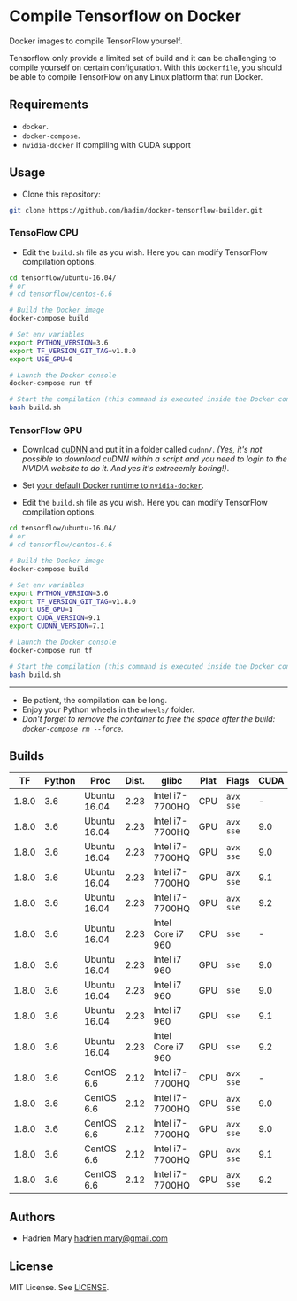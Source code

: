 # Compile Tensorflow on Docker

Docker images to compile TensorFlow yourself.

Tensorflow only provide a limited set of build and it can be challenging to compile yourself on certain configuration. With this `Dockerfile`, you should be able to compile TensorFlow on any Linux platform that run Docker.

## Requirements

- `docker`.
- `docker-compose`.
- `nvidia-docker` if compiling with CUDA support

## Usage

- Clone this repository:

```bash
git clone https://github.com/hadim/docker-tensorflow-builder.git
```

### TensoFlow CPU

- Edit the `build.sh` file as you wish. Here you can modify TensorFlow compilation options.

```bash
cd tensorflow/ubuntu-16.04/
# or
# cd tensorflow/centos-6.6

# Build the Docker image
docker-compose build

# Set env variables
export PYTHON_VERSION=3.6
export TF_VERSION_GIT_TAG=v1.8.0
export USE_GPU=0

# Launch the Docker console
docker-compose run tf

# Start the compilation (this command is executed inside the Docker container)
bash build.sh
```

### TensorFlow GPU

- Download [cuDNN](https://developer.nvidia.com/cudnn) and put it in a folder called `cudnn/`. *(Yes, it's not possible to download cuDNN within a script and you need to login to the NVIDIA website to do it. And yes it's extreeemly boring!)*.

- Set [your default Docker runtime to `nvidia-docker`](https://github.com/NVIDIA/nvidia-docker).

- Edit the `build.sh` file as you wish. Here you can modify TensorFlow compilation options.

```bash
cd tensorflow/ubuntu-16.04/
# or
# cd tensorflow/centos-6.6

# Build the Docker image
docker-compose build

# Set env variables
export PYTHON_VERSION=3.6
export TF_VERSION_GIT_TAG=v1.8.0
export USE_GPU=1
export CUDA_VERSION=9.1
export CUDNN_VERSION=7.1

# Launch the Docker console
docker-compose run tf

# Start the compilation (this command is executed inside the Docker container)
bash build.sh
```

---

- Be patient, the compilation can be long.
- Enjoy your Python wheels in the `wheels/` folder.
- *Don't forget to remove the container to free the space after the build: `docker-compose rm --force`.*

## Builds

| TF | Python | Proc | Dist. | glibc | Plat | Flags | CUDA | cuDNN | Link |
| --- | --- | --- | --- | --- | --- | --- | --- | --- | --- |
| 1.8.0 | 3.6 | Ubuntu 16.04 | 2.23 | Intel i7-7700HQ | CPU | `avx sse` | - | - | [Link](https://storage.googleapis.com/tensorflow-builds/boromir/cpu/tensorflow-1.8.0-cp36-cp36m-linux_x86_64.whl) |
| 1.8.0 | 3.6 | Ubuntu 16.04 | 2.23 | Intel i7-7700HQ | GPU | `avx sse` | 9.0 | 7 | [Link](https://storage.googleapis.com/tensorflow-builds/boromir/gpu-cuda-9.0-cudnn-7/tensorflow-1.8.0-cp36-cp36m-linux_x86_64.whl) |
| 1.8.0 | 3.6 | Ubuntu 16.04 | 2.23 | Intel i7-7700HQ | GPU | `avx sse` | 9.0 | 7.1 | [Link](https://storage.googleapis.com/tensorflow-builds/boromir/gpu-cuda-9.0-cudnn-7.1/tensorflow-1.8.0-cp36-cp36m-linux_x86_64.whl) |
| 1.8.0 | 3.6 | Ubuntu 16.04 | 2.23 | Intel i7-7700HQ | GPU | `avx sse` | 9.1 | 7.1 | [Link](https://storage.googleapis.com/tensorflow-builds/boromir/gpu-cuda-9.1-cudnn-7.1/tensorflow-1.8.0-cp36-cp36m-linux_x86_64.whl) |
| 1.8.0 | 3.6 | Ubuntu 16.04 | 2.23 | Intel i7-7700HQ | GPU | `avx sse` | 9.2 | 7.1 | [Link](https://storage.googleapis.com/tensorflow-builds/boromir/gpu-cuda-9.2-cudnn-7.1/tensorflow-1.8.0-cp36-cp36m-linux_x86_64.whl) |
| 1.8.0 | 3.6 | Ubuntu 16.04 | 2.23 | Intel Core i7 960 | CPU | `sse` | - | - | [Link](https://storage.googleapis.com/tensorflow-builds/nazgul/cpu/tensorflow-1.8.0-cp36-cp36m-linux_x86_64.whl) |
| 1.8.0 | 3.6 | Ubuntu 16.04 | 2.23 | Intel i7 960 | GPU | `sse` | 9.0 | 7 | - |
| 1.8.0 | 3.6 | Ubuntu 16.04 | 2.23 | Intel i7 960 | GPU | `sse` | 9.0 | 7.1 | - |
| 1.8.0 | 3.6 | Ubuntu 16.04 | 2.23 | Intel i7 960 | GPU | `sse` | 9.1 | 7.1 | [Link](https://storage.googleapis.com/tensorflow-builds/nazgul/gpu-cuda-9.1-cudnn-7.1/tensorflow-1.8.0-cp36-cp36m-linux_x86_64.whl) |
| 1.8.0 | 3.6 | Ubuntu 16.04 | 2.23 | Intel Core i7 960 | GPU | `sse` | 9.2 | 7.1 | - |
| 1.8.0 | 3.6 | CentOS 6.6 | 2.12 | Intel i7-7700HQ | CPU | `avx sse` | - | - | - |
| 1.8.0 | 3.6 | CentOS 6.6 | 2.12 | Intel i7-7700HQ | GPU | `avx sse` | 9.0 | 7 | - |
| 1.8.0 | 3.6 | CentOS 6.6 | 2.12 | Intel i7-7700HQ | GPU | `avx sse` | 9.0 | 7.1 | - |
| 1.8.0 | 3.6 | CentOS 6.6 | 2.12 | Intel i7-7700HQ | GPU | `avx sse` | 9.1 | 7.1 | - |
| 1.8.0 | 3.6 | CentOS 6.6 | 2.12 | Intel i7-7700HQ | GPU | `avx sse` | 9.2 | 7.1 | - |

## Authors

- Hadrien Mary <hadrien.mary@gmail.com>

## License

MIT License. See [LICENSE](LICENSE).